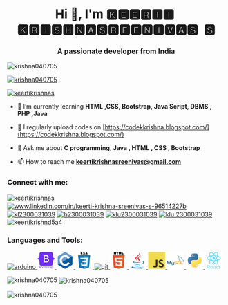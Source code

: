 
<h1 align="center">Hi 👋, I'm 🅺🅴🅴🆁🆃🅸 ​ 🅺🆁🅸🆂🅷🅽🅰🆂🆁🅴🅴🅽🅸🆅🅰🆂 ​ 🆂</h1>
<h3 align="center">A passionate developer from India</h3>

<p align="left"> <img src="https://komarev.com/ghpvc/?username=krishna040705&label=Profile%20views&color=0e75b6&style=flat" alt="krishna040705" /> </p>

<p align="left"> <a href="https://github.com/ryo-ma/github-profile-trophy"><img src="https://github-profile-trophy.vercel.app/?username=krishna040705" alt="krishna040705" /></a> </p>

<p align="left"> <a href="https://twitter.com/keertikrishnas" target="blank"><img src="https://img.shields.io/twitter/follow/keertikrishnas?logo=twitter&style=for-the-badge" alt="keertikrishnas" /></a> </p>

- 🌱 I’m currently learning **HTML ,CSS, Bootstrap, Java Script, DBMS , PHP ,Java**

- 📝 I regularly upload codes on [https://codekkrishna.blogspot.com/](https://codekkrishna.blogspot.com/)

- 💬 Ask me about **C programming, Java , HTML , CSS , Bootstrap**

- 📫 How to reach me **keertikrishnasreenivas@gmail.com**

<h3 align="left">Connect with me:</h3>
<p align="left">
<a href="https://twitter.com/keertikrishnas" target="blank"><img align="center" src="https://raw.githubusercontent.com/rahuldkjain/github-profile-readme-generator/master/src/images/icons/Social/twitter.svg" alt="keertikrishnas" height="30" width="40" /></a>
<a href="https://linkedin.com/in/www.linkedin.com/in/keerti-krishna-sreenivas-s-96514227b" target="blank"><img align="center" src="https://raw.githubusercontent.com/rahuldkjain/github-profile-readme-generator/master/src/images/icons/Social/linked-in-alt.svg" alt="www.linkedin.com/in/keerti-krishna-sreenivas-s-96514227b" height="30" width="40" /></a>
<a href="https://www.codechef.com/users/kl2300031039" target="blank"><img align="center" src="https://cdn.jsdelivr.net/npm/simple-icons@3.1.0/icons/codechef.svg" alt="kl2300031039" height="30" width="40" /></a>
<a href="https://www.hackerrank.com/h2300031039" target="blank"><img align="center" src="https://raw.githubusercontent.com/rahuldkjain/github-profile-readme-generator/master/src/images/icons/Social/hackerrank.svg" alt="h2300031039" height="30" width="40" /></a>
<a href="https://www.leetcode.com/klu2300031039" target="blank"><img align="center" src="https://raw.githubusercontent.com/rahuldkjain/github-profile-readme-generator/master/src/images/icons/Social/leet-code.svg" alt="klu2300031039" height="30" width="40" /></a>
<a href="https://www.hackerearth.com/klu 2300031039" target="blank"><img align="center" src="https://raw.githubusercontent.com/rahuldkjain/github-profile-readme-generator/master/src/images/icons/Social/hackerearth.svg" alt="klu 2300031039" height="30" width="40" /></a>
<a href="https://auth.geeksforgeeks.org/user/keertikrishnd5a4" target="blank"><img align="center" src="https://raw.githubusercontent.com/rahuldkjain/github-profile-readme-generator/master/src/images/icons/Social/geeks-for-geeks.svg" alt="keertikrishnd5a4" height="30" width="40" /></a>
</p>

<h3 align="left">Languages and Tools:</h3>
<p align="left"> <a href="https://www.arduino.cc/" target="_blank" rel="noreferrer"> <img src="https://cdn.worldvectorlogo.com/logos/arduino-1.svg" alt="arduino" width="40" height="40"/> </a> <a href="https://getbootstrap.com" target="_blank" rel="noreferrer"> <img src="https://raw.githubusercontent.com/devicons/devicon/master/icons/bootstrap/bootstrap-plain-wordmark.svg" alt="bootstrap" width="40" height="40"/> </a> <a href="https://www.cprogramming.com/" target="_blank" rel="noreferrer"> <img src="https://raw.githubusercontent.com/devicons/devicon/master/icons/c/c-original.svg" alt="c" width="40" height="40"/> </a> <a href="https://www.w3schools.com/css/" target="_blank" rel="noreferrer"> <img src="https://raw.githubusercontent.com/devicons/devicon/master/icons/css3/css3-original-wordmark.svg" alt="css3" width="40" height="40"/> </a> <a href="https://git-scm.com/" target="_blank" rel="noreferrer"> <img src="https://www.vectorlogo.zone/logos/git-scm/git-scm-icon.svg" alt="git" width="40" height="40"/> </a> <a href="https://www.w3.org/html/" target="_blank" rel="noreferrer"> <img src="https://raw.githubusercontent.com/devicons/devicon/master/icons/html5/html5-original-wordmark.svg" alt="html5" width="40" height="40"/> </a> <a href="https://www.java.com" target="_blank" rel="noreferrer"> <img src="https://raw.githubusercontent.com/devicons/devicon/master/icons/java/java-original.svg" alt="java" width="40" height="40"/> </a> <a href="https://developer.mozilla.org/en-US/docs/Web/JavaScript" target="_blank" rel="noreferrer"> <img src="https://raw.githubusercontent.com/devicons/devicon/master/icons/javascript/javascript-original.svg" alt="javascript" width="40" height="40"/> </a> <a href="https://www.mysql.com/" target="_blank" rel="noreferrer"> <img src="https://raw.githubusercontent.com/devicons/devicon/master/icons/mysql/mysql-original-wordmark.svg" alt="mysql" width="40" height="40"/> </a> <a href="https://www.python.org" target="_blank" rel="noreferrer"> <img src="https://raw.githubusercontent.com/devicons/devicon/master/icons/python/python-original.svg" alt="python" width="40" height="40"/> </a> <a href="https://reactjs.org/" target="_blank" rel="noreferrer"> <img src="https://raw.githubusercontent.com/devicons/devicon/master/icons/react/react-original-wordmark.svg" alt="react" width="40" height="40"/> </a> </p>

<p><img align="left" src="https://github-readme-stats.vercel.app/api/top-langs?username=krishna040705&show_icons=true&locale=en&layout=compact" alt="krishna040705" /></p>

<p>&nbsp;<img align="center" src="https://github-readme-stats.vercel.app/api?username=krishna040705&show_icons=true&locale=en" alt="krishna040705" /></p>

<p><img align="center" src="https://github-readme-streak-stats.herokuapp.com/?user=krishna040705&" alt="krishna040705" /></p>
